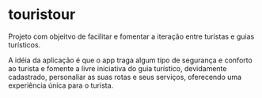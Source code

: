 # touristour
Projeto com objeitvo de facilitar e fomentar a iteração entre turistas e guias turísticos.

A idéia da aplicação é que o app traga algum tipo de segurança e conforto ao turista e fomente a livre iniciativa do guia turístico, devidamente cadastrado, personaliar as suas rotas e seus serviços, oferecendo uma experiência única para o turista.
